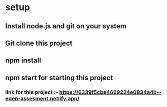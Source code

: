# setup

## Install node.js and git on your system
## Git clone this project
## npm install
## npm start for starting this project 

### link for this project :- https://6339f5cbe4669224e0834a4b--eden-assesment.netlify.app/
